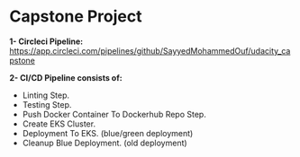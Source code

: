 # Capstone Project

**1- Circleci Pipeline:**
https://app.circleci.com/pipelines/github/SayyedMohammedOuf/udacity_capstone

**2- CI/CD Pipeline consists of:**

- Linting Step.
- Testing Step.
- Push Docker Container To Dockerhub Repo Step.
- Create EKS Cluster.
- Deployment To EKS. (blue/green deployment)
- Cleanup Blue Deployment. (old deployment)